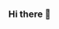 ### Hi there 👋

<!--
**Qingrenn/Qingrenn** is a ✨ _special_ ✨ repository because its `README.md` (this file) appears on your GitHub profile.

[![Anurag's github stats](https://github-readme-stats.vercel.app/api?username=Qingrenn)](https://github.com/anuraghazra/github-readme-stats)
![Anurag's github stats](https://github-readme-stats.vercel.app/api?username=Qingrenn&count_private=true)
![Anurag's github stats](https://github-readme-stats.vercel.app/api?username=Qingrenn&show_icons=true)
![Anurag's github stats](https://github-readme-stats.vercel.app/api?username=Qingrenn&show_icons=true&theme=dark)
Here are some ideas to get you started:

- 🔭 I’m currently working on ...
- 🌱 I’m currently learning ...
- 👯 I’m looking to collaborate on ...
- 🤔 I’m looking for help with ...
- 💬 Ask me about ...
- 📫 How to reach me: ...
- 😄 Pronouns: ...
- ⚡ Fun fact: ...
-->
